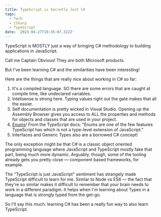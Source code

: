 ```yaml
---
title: TypeScript is Secretly Just C#
tags:
  - Tech
  - CSharp
  - TypeScript
date: '2023-04-27T10:35:07.322Z'
---
```


TypeScript is MOSTLY just a way of bringing C# methodology to building applications in JavaScript.

Call me Captain Obvious! They _are_ both Microsoft products.

But I've been learning C# and the similarities have been interesting!

Here are the things that are really nice about working in C# so far:

1. It's a compiled language. SO there are some errors that are caught at compile time, like undeclared variables.
2. Intelisense is strong here. Typing values right out the gate makes that all the easier.
3. Self documentation is pretty wicked in Visual Studio. Opening up the Assembly Browser gives you access to ALL the properties and methods for objects and classes that are used in your project.
4. [Enums](https://www.typescriptlang.org/docs/handbook/enums.html)! From the TypeScript docs: "Enums are one of the few features TypeScript has which is not a type-level extension of JavaScript."
5. Interfaces and Generic Types also are a borrowed C# concept!

The only exception might be that C# is a classic object oriented programming language where JavaScript and TypeScript mostly fake that part, being much more dynamic. Arguably, though, some of the tooling already gets you pretty close — component based frameworks, for example.

The "TypeScript is just JavaScript" sentiment has strangely made TypeScript difficult to learn for me. Similar to Node vs ES6 — the fact that they're so similar makes it difficult to remember that your brain needs to work in a different paradigm. It helps when I'm learning about Types in a language that is strongly typed from the get-go.

So I'll say this much: learning C# has been a really fun way to also learn TypeScript.
